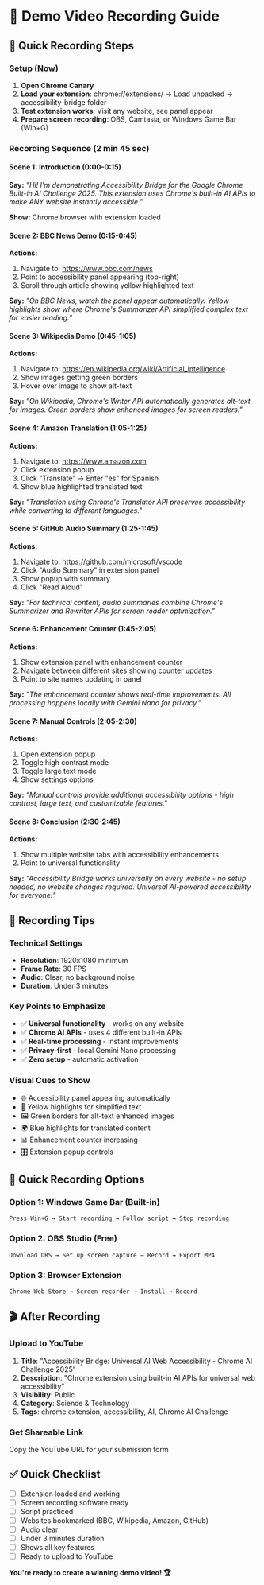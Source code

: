 # 🎥 Demo Video Recording Guide

## 🚀 Quick Recording Steps

### **Setup (Now)**
1. **Open Chrome Canary**
2. **Load your extension**: chrome://extensions/ → Load unpacked → accessibility-bridge folder
3. **Test extension works**: Visit any website, see panel appear
4. **Prepare screen recording**: OBS, Camtasia, or Windows Game Bar (Win+G)

### **Recording Sequence (2 min 45 sec)**

#### **Scene 1: Introduction (0:00-0:15)**
**Say:** *"Hi! I'm demonstrating Accessibility Bridge for the Google Chrome Built-in AI Challenge 2025. This extension uses Chrome's built-in AI APIs to make ANY website instantly accessible."*

**Show:** Chrome browser with extension loaded

#### **Scene 2: BBC News Demo (0:15-0:45)**
**Actions:**
1. Navigate to: https://www.bbc.com/news
2. Point to accessibility panel appearing (top-right)
3. Scroll through article showing yellow highlighted text

**Say:** *"On BBC News, watch the panel appear automatically. Yellow highlights show where Chrome's Summarizer API simplified complex text for easier reading."*

#### **Scene 3: Wikipedia Demo (0:45-1:05)**
**Actions:**
1. Navigate to: https://en.wikipedia.org/wiki/Artificial_intelligence
2. Show images getting green borders
3. Hover over image to show alt-text

**Say:** *"On Wikipedia, Chrome's Writer API automatically generates alt-text for images. Green borders show enhanced images for screen readers."*

#### **Scene 4: Amazon Translation (1:05-1:25)**
**Actions:**
1. Navigate to: https://www.amazon.com
2. Click extension popup
3. Click "Translate" → Enter "es" for Spanish
4. Show blue highlighted translated text

**Say:** *"Translation using Chrome's Translator API preserves accessibility while converting to different languages."*

#### **Scene 5: GitHub Audio Summary (1:25-1:45)**
**Actions:**
1. Navigate to: https://github.com/microsoft/vscode
2. Click "Audio Summary" in extension panel
3. Show popup with summary
4. Click "Read Aloud"

**Say:** *"For technical content, audio summaries combine Chrome's Summarizer and Rewriter APIs for screen reader optimization."*

#### **Scene 6: Enhancement Counter (1:45-2:05)**
**Actions:**
1. Show extension panel with enhancement counter
2. Navigate between different sites showing counter updates
3. Point to site names updating in panel

**Say:** *"The enhancement counter shows real-time improvements. All processing happens locally with Gemini Nano for privacy."*

#### **Scene 7: Manual Controls (2:05-2:30)**
**Actions:**
1. Open extension popup
2. Toggle high contrast mode
3. Toggle large text mode
4. Show settings options

**Say:** *"Manual controls provide additional accessibility options - high contrast, large text, and customizable features."*

#### **Scene 8: Conclusion (2:30-2:45)**
**Actions:**
1. Show multiple website tabs with accessibility enhancements
2. Point to universal functionality

**Say:** *"Accessibility Bridge works universally on every website - no setup needed, no website changes required. Universal AI-powered accessibility for everyone!"*

## 🎯 **Recording Tips**

### **Technical Settings**
- **Resolution**: 1920x1080 minimum
- **Frame Rate**: 30 FPS
- **Audio**: Clear, no background noise
- **Duration**: Under 3 minutes

### **Key Points to Emphasize**
- ✅ **Universal functionality** - works on any website
- ✅ **Chrome AI APIs** - uses 4 different built-in APIs
- ✅ **Real-time processing** - instant improvements
- ✅ **Privacy-first** - local Gemini Nano processing
- ✅ **Zero setup** - automatic activation

### **Visual Cues to Show**
- 🌐 Accessibility panel appearing automatically
- 📖 Yellow highlights for simplified text
- 🖼️ Green borders for alt-text enhanced images
- 🌍 Blue highlights for translated content
- 📊 Enhancement counter increasing
- 🎛️ Extension popup controls

## 📱 **Quick Recording Options**

### **Option 1: Windows Game Bar** (Built-in)
```
Press Win+G → Start recording → Follow script → Stop recording
```

### **Option 2: OBS Studio** (Free)
```
Download OBS → Set up screen capture → Record → Export MP4
```

### **Option 3: Browser Extension**
```
Chrome Web Store → Screen recorder → Install → Record
```

## 🎬 **After Recording**

### **Upload to YouTube**
1. **Title**: "Accessibility Bridge: Universal AI Web Accessibility - Chrome AI Challenge 2025"
2. **Description**: "Chrome extension using built-in AI APIs for universal web accessibility"
3. **Visibility**: Public
4. **Category**: Science & Technology
5. **Tags**: chrome extension, accessibility, AI, Chrome AI Challenge

### **Get Shareable Link**
Copy the YouTube URL for your submission form

## ✅ **Quick Checklist**
- [ ] Extension loaded and working
- [ ] Screen recording software ready
- [ ] Script practiced
- [ ] Websites bookmarked (BBC, Wikipedia, Amazon, GitHub)
- [ ] Audio clear
- [ ] Under 3 minutes duration
- [ ] Shows all key features
- [ ] Ready to upload to YouTube

**You're ready to create a winning demo video! 🏆**
